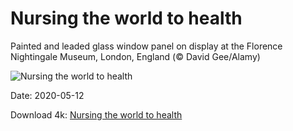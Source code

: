 # Nursing the world to health

Painted and leaded glass window panel on display at the Florence Nightingale Museum, London, England (© David Gee/Alamy)

![Nursing the world to health](https://bing.com/th?id=OHR.FlorenceNightingale_EN-US2120799578_UHD.jpg&rf=LaDigue_UHD.jpg&pid=hp&w=1024&h=576)

Date: 2020-05-12

Download 4k: [Nursing the world to health](https://bing.com/th?id=OHR.FlorenceNightingale_EN-US2120799578_UHD.jpg&rf=LaDigue_UHD.jpg&pid=hp&w=3840&h=2160)

